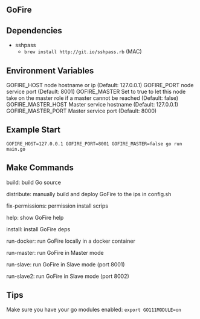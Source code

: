 ## GoFire 

## Dependencies

  - sshpass
    -  `brew install http://git.io/sshpass.rb` (MAC)

## Environment Variables
  GOFIRE_HOST node hostname or ip (Default: 127.0.0.1)
  GOFIRE_PORT node service port (Default: 8001)
  GOFIRE_MASTER Set to true to let this node take on the master role if a master cannot be reached (Default: false)
  GOFIRE_MASTER_HOST Master service hostname (Default: 127.0.0.1) 
  GOFIRE_MASTER_PORT Master service port (Default: 8000)
  

## Example Start
  `GOFIRE_HOST=127.0.0.1 GOFIRE_PORT=8001 GOFIRE_MASTER=false go run main.go`

## Make Commands

  build: build Go source
  
  distribute: manually build and deploy GoFire to the ips in config.sh

  fix-permissions: permission install scrips

  help: show GoFire help

  install: install GoFire deps

  run-docker: run GoFire locally in a docker container

  run-master: run GoFire in Master mode
  
  run-slave: run GoFire in Slave mode (port 8001)

  run-slave2: run GoFire in Slave mode (port 8002)

## Tips
  Make sure you have your go modules enabled: `export GO111MODULE=on`
  
